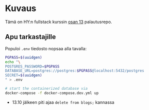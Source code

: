 # Kuvaus

Tämä on HY:n fullstack kurssin [osan 13](https://fullstackopen.com/osa13) palautusrepo.

## Apu tarkastajille

Populoi `.env` tiedosto nopsaa alla tavalla:

```sh
PGPASS=$(uuidgen)
echo "\
POSTGRES_PASSWORD=$PGPASS
DATABASE_URL=postgres://postgres:$PGPASS@localhost:5432/postgres
SECRET=$(uuidgen)
" > .env

# start the containerized database via
docker-compose -f docker-compose.dev.yml up
```

- 13.10 jälkeen piti ajaa `delete from blogs;` kannassa
